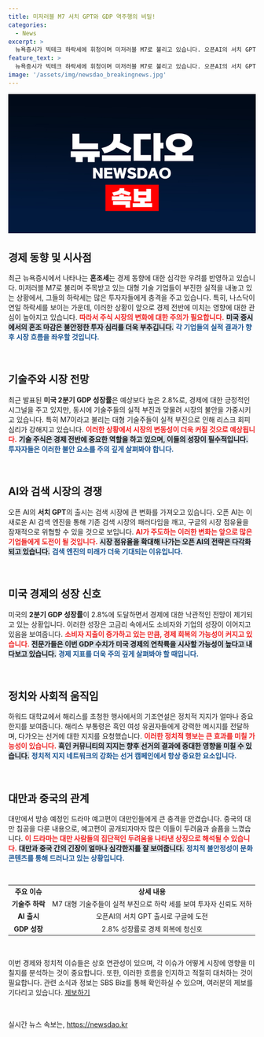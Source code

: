```yaml
---
title: 미저러블 M7 서치 GPT와 GDP 역주행의 비밀!
categories:
  - News
excerpt: >
  뉴욕증시가 빅테크 하락세에 휘청이며 미저러블 M7로 불리고 있습니다. 오픈AI의 서치 GPT 출시에 긴장한 구글 주가도 급락. 대만을 침공하는 드라마 예고편이 대만인들을 울리고, 미국 2분기 GDP는 깜짝 성장을 기록했습니다. 모든 이슈를 한눈에!
feature_text: >
  뉴욕증시가 빅테크 하락세에 휘청이며 미저러블 M7로 불리고 있습니다. 오픈AI의 서치 GPT 출시에 긴장한 구글 주가도 급락. 대만을 침공하는 드라마 예고편이 대만인들을 울리고, 미국 2분기 GDP는 깜짝 성장을 기록했습니다. 모든 이슈를 한눈에!
image: '/assets/img/newsdao_breakingnews.jpg'
---
```


<p><img src="/assets/img/newsdao_breakingnews.jpg" alt="flaretime 속보" /></p>

<h2 data-ke-size="size26">경제 동향 및 시사점</h2>

<p data-ke-size="size16">최근 뉴욕증시에서 나타나는 <b>혼조세</b>는 경제 동향에 대한 심각한 우려를 반영하고 있습니다. 미저러블 M7로 불리며 주목받고 있는 대형 기술 기업들이 부진한 실적을 내놓고 있는 상황에서, 그들의 하락세는 많은 투자자들에게 충격을 주고 있습니다. 특히, 나스닥이 연일 하락세를 보이는 가운데, 이러한 상황이 앞으로 경제 전반에 미치는 영향에 대한 관심이 높아지고 있습니다. <b><span style="color: #ee2323;">따라서 주식 시장의 변화에 대한 주의가 필요합니다.</span></b> <b><span style="background-color: #21538527;">미국 증시에서의 혼조 마감은 불안정한 투자 심리를 더욱 부추깁니다.</span></b> <b><span style="color: #1a5490;">각 기업들의 실적 결과가 향후 시장 흐름을 좌우할 것입니다.</span></b> </p>

<p data-ke-size="size16">&nbsp;</p>

<h2 data-ke-size="size26">기술주와 시장 전망</h2>

<p data-ke-size="size16">최근 발표된 <b>미국 2분기 GDP 성장률</b>은 예상보다 높은 2.8%로, 경제에 대한 긍정적인 시그널을 주고 있지만, 동시에 기술주들의 실적 부진과 맞물려 시장의 불안을 가중시키고 있습니다. 특히 M7이라고 불리는 대형 기술주들이 실적 부진으로 인해 리스크 회피 심리가 강해지고 있습니다. <b><span style="color: #ee2323;">이러한 상황에서 시장의 변동성이 더욱 커질 것으로 예상됩니다.</span></b> <b><span style="background-color: #21538527;">기술 주식은 경제 전반에 중요한 역할을 하고 있으며, 이들의 성장이 필수적입니다.</span></b> <b><span style="color: #1a5490;">투자자들은 이러한 불안 요소를 주의 깊게 살펴봐야 합니다.</span></b> </p>

<p data-ke-size="size16">&nbsp;</p>

<h2 data-ke-size="size26">AI와 검색 시장의 경쟁</h2>

<p data-ke-size="size16">오픈 AI의 <b>서치 GPT</b>의 출시는 검색 시장에 큰 변화를 가져오고 있습니다. 오픈 AI는 이 새로운 AI 검색 엔진을 통해 기존 검색 시장의 패러다임을 깨고, 구글의 시장 점유율을 잠재적으로 위협할 수 있을 것으로 보입니다. <b><span style="color: #ee2323;">AI가 주도하는 이러한 변화는 앞으로 많은 기업들에게 도전이 될 것입니다.</span></b> <b><span style="background-color: #21538527;">시장 점유율을 확대해 나가는 오픈 AI의 전략은 다각화되고 있습니다.</span></b> <b><span style="color: #1a5490;">검색 엔진의 미래가 더욱 기대되는 이유입니다.</span></b> </p>

<p data-ke-size="size16">&nbsp;</p>

<h2 data-ke-size="size26">미국 경제의 성장 신호</h2>

<p data-ke-size="size16">미국의 <b>2분기 GDP 성장률</b>이 2.8%에 도달하면서 경제에 대한 낙관적인 전망이 제기되고 있는 상황입니다. 이러한 성장은 고금리 속에서도 소비자와 기업의 성장이 이어지고 있음을 보여줍니다. <b><span style="color: #ee2323;">소비자 지출이 증가하고 있는 만큼, 경제 회복의 가능성이 커지고 있습니다.</span></b> <b><span style="background-color: #21538527;">전문가들은 이번 GDP 수치가 미국 경제의 연착륙을 시사할 가능성이 높다고 내다보고 있습니다.</span></b> <b><span style="color: #1a5490;">경제 지표를 더욱 주의 깊게 살펴봐야 할 때입니다.</span></b> </p>

<p data-ke-size="size16">&nbsp;</p>

<h2 data-ke-size="size26">정치와 사회적 움직임</h2>

<p data-ke-size="size16">하워드 대학교에서 해리스를 초청한 행사에서의 기조연설은 정치적 지지가 얼마나 중요한지를 보여줍니다. 해리스 부통령은 흑인 여성 유권자들에게 강력한 메시지를 전달하며, 다가오는 선거에 대한 지지를 요청했습니다. <b><span style="color: #ee2323;">이러한 정치적 행보는 큰 효과를 미칠 가능성이 있습니다.</span></b> <b><span style="background-color: #21538527;">흑인 커뮤니티의 지지는 향후 선거의 결과에 중대한 영향을 미칠 수 있습니다.</span></b> <b><span style="color: #1a5490;">정치적 지지 네트워크의 강화는 선거 캠페인에서 항상 중요한 요소입니다.</span></b> </p>

<p data-ke-size="size16">&nbsp;</p>

<h2 data-ke-size="size26">대만과 중국의 관계</h2>

<p data-ke-size="size16">대만에서 방송 예정인 드라마 예고편이 대만인들에게 큰 충격을 안겼습니다. 중국의 대만 침공을 다룬 내용으로, 예고편이 공개되자마자 많은 이들이 두려움과 슬픔을 느꼈습니다. <b><span style="color: #ee2323;">이 드라마는 대만 사람들의 집단적인 두려움을 나타낸 상징으로 해석될 수 있습니다.</span></b> <b><span style="background-color: #21538527;">대만과 중국 간의 긴장이 얼마나 심각한지를 잘 보여줍니다.</span></b> <b><span style="color: #1a5490;">정치적 불안정성이 문화 콘텐츠를 통해 드러나고 있는 상황입니다.</span></b> </p>

<p data-ke-size="size16">&nbsp;</p>

<table style="width: 100%; border-collapse: collapse;">
<tr>
<td style="text-align: center; height: 17px;"><b>주요 이슈</b></td>
<td style="text-align: center; height: 17px;"><b>상세 내용</b></td>
</tr>
<tr>
<td style="text-align: center; height: 17px;"><b>기술주 하락</b></td>
<td style="text-align: center; height: 17px;">M7 대형 기술주들이 실적 부진으로 하락 세를 보여 투자자 신뢰도 저하</td>
</tr>
<tr>
<td style="text-align: center; height: 17px;"><b>AI 출시</b></td>
<td style="text-align: center; height: 17px;">오픈AI의 서치 GPT 출시로 구글에 도전</td>
</tr>
<tr>
<td style="text-align: center; height: 17px;"><b>GDP 성장</b></td>
<td style="text-align: center; height: 17px;">2.8% 성장률로 경제 회복에 청신호</td>
</tr>
</table>

<p data-ke-size="size16">&nbsp;</p>

<p data-ke-size="size16">이번 경제와 정치적 이슈들은 상호 연관성이 있으며, 각 이슈가 어떻게 시장에 영향을 미칠지를 분석하는 것이 중요합니다. 또한, 이러한 흐름을 인지하고 적절히 대처하는 것이 필요합니다. 관련 소식과 정보는 SBS Biz를 통해 확인하실 수 있으며, 여러분의 제보를 기다리고 있습니다. <a href="https://url.kr/9pghjn">제보하기</a></p> 

<p data-ke-size="size16">&nbsp;</p>
실시간 뉴스 속보는, <a href="https://newsdao.kr" rel="dofollow">https://newsdao.kr</a>


